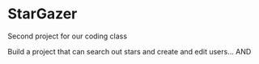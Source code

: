 # StarGazer
Second project for our coding class

Build a project that can search out stars and create and edit users... AND 

